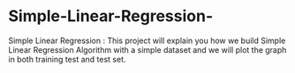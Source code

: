 # Simple-Linear-Regression-
Simple Linear Regression : This project will explain you how we build Simple Linear Regression Algorithm with a simple dataset and we will plot the graph in both training test and test set.
